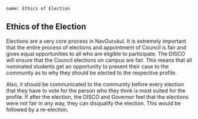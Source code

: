 ```ngMeta
name: Ethics of Election
```

## Ethics of the Election
Elections are a very core process in NavGurukul. It is extremely important that the entire process of elections and appointment of Council is fair and gives equal opportunities to all who are eligible to participate. The DISCO will ensure that the Council elections on campus are fair. This means that all nominated students get an opportunity to present their case to the community as to why they should be elected to the respective profile.

<!-- TODO : Issko behetar likhna hai -->

Also, it should be communicated to the community before every election that they have to vote for the person who they think is most suited for the profile. If after the election, the DISCO and Governor feel that the elections were not fair in any way, they can disqualify the election. This would be followed by a re-election.
